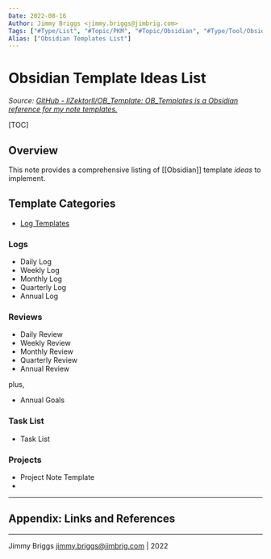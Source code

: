 ```yaml
---
Date: 2022-08-16
Author: Jimmy Briggs <jimmy.briggs@jimbrig.com>
Tags: ["#Type/List", "#Topic/PKM", "#Topic/Obsidian", "#Type/Tool/Obsidian"]
Alias: ["Obsidian Templates List"]
---
```


# Obsidian Template Ideas List

*Source: [GitHub - llZektorll/OB_Template: OB_Templates is a Obsidian reference for my note templates.](https://github.com/llZektorll/OB_Template)*

[TOC]

## Overview

This note provides a comprehensive listing of [[Obsidian]] template *ideas* to implement.

## Template Categories

- [Log Templates](#Logs)



### Logs

- Daily Log
- Weekly Log
- Monthly Log
- Quarterly Log
- Annual Log

### Reviews

- Daily Review
- Weekly Review
- Monthly Review
- Quarterly Review
- Annual Review

plus,

- Annual Goals

### Task List

- Task List

### Projects

- Project Note Template
- 




***

## Appendix: Links and References

***

Jimmy Briggs <jimmy.briggs@jimbrig.com> | 2022